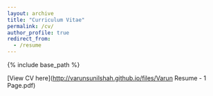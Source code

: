 ```yaml
---
layout: archive
title: "Curriculum Vitae"
permalink: /cv/
author_profile: true
redirect_from:
  - /resume
---
```


{% include base_path %}


[View CV here](http://varunsunilshah.github.io/files/Varun Resume - 1 Page.pdf)